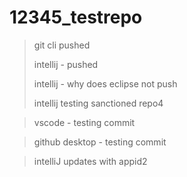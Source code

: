 # 12345_testrepo

> git cli pushed
> 
> intellij - pushed
> 
> intellij - why does eclipse not push
> 
> intellij testing sanctioned repo4

> vscode - testing commit

>  github desktop - testing commit

> intelliJ updates with appid2